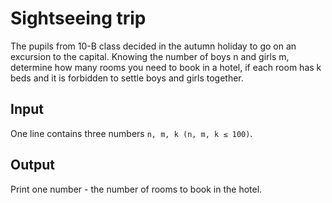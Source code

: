 # Sightseeing trip
The pupils from 10-B class decided in the autumn holiday to go on an excursion to the capital. Knowing the number of boys n and girls m, determine how many rooms you need to book in a hotel, if each room has k beds and it is forbidden to settle boys and girls together.

## Input
One line contains three numbers `n, m, k (n, m, k ≤ 100)`.

## Output
Print one number - the number of rooms to book in the hotel.